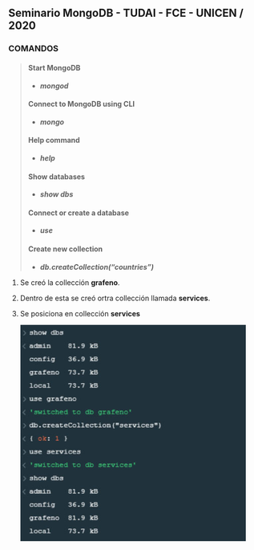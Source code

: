 ## Seminario MongoDB - TUDAI - FCE - UNICEN / 2020


### COMANDOS

> #### Start MongoDB 
> - ***mongod***
>
> #### Connect to MongoDB using CLI 
> - ***mongo***
>
> #### Help command 
> - ***help***
>
> #### Show databases 
> - ***show dbs***
>
> #### Connect or create a database 
> - ***use <dbname>***
>
> #### Create new collection 
> - ***db.createCollection(“countries”)***

1.  Se creó la collección **grafeno**.
2.  Dentro de esta se creó ortra collección llamada **services**.
3.  Se posiciona en collección **services**
 
    ![MondoDBCompass, Using console](images/created_switched.jpg)
 

